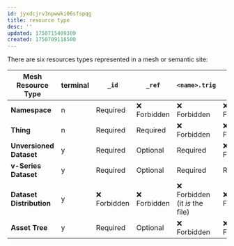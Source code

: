 ```yaml
---
id: jyxdcjrv3npwwki06sfspqg
title: resource type
desc: ''
updated: 1750715409309
created: 1750709118500
---
```


There are six resources types represented in a mesh or semantic site:

| Mesh Resource Type       | terminal | `_id`       | `_ref`      | `<name>.trig`                   | `_v/`                      |
| ------------------------ | -------- | ----------- | ----------- | ------------------------------- | -------------------------- |
| **Namespace**            | n      |Required    | ❌ Forbidden | ❌ Forbidden                  | ❌ Forbidden                |
| **Thing**                | n      |Required    | Required     | ❌ Forbidden                   | ❌ Forbidden                |
| **Unversioned Dataset**  | y      |Required    | Optional     | Required                       | ❌ Forbidden                |
| **v-Series Dataset**    | y      |Required    | Optional     | Required                       | Required              |
| **Dataset Distribution** | y      |❌ Forbidden| ❌ Forbidden| ❌ Forbidden (it *is* the file)| ❌ Forbidden                |
| **Asset Tree**           | y      |Required    | Optional     | ❌ Forbidden                   | ❌ Forbidden                |

